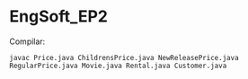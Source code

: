 # EngSoft_EP2

Compilar:

```
javac Price.java ChildrensPrice.java NewReleasePrice.java RegularPrice.java Movie.java Rental.java Customer.java

```